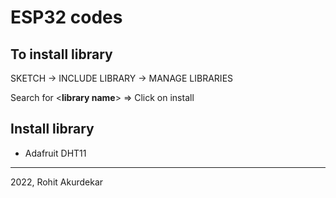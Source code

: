 # ESP32 codes

<h2>To install library</h2>

SKETCH &rarr; INCLUDE LIBRARY &rarr; MANAGE LIBRARIES

Search for <__library name__> &rArr; Click on install


<h2>Install library</h2>

* Adafruit DHT11





----------------------------------------------------------------
2022, Rohit Akurdekar

